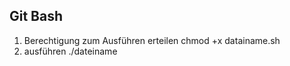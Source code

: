 ## Git Bash

1. Berechtigung zum Ausführen erteilen
chmod +x datainame.sh
2. ausführen
./dateiname



